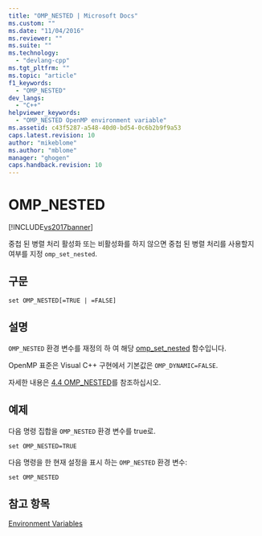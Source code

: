 ```yaml
---
title: "OMP_NESTED | Microsoft Docs"
ms.custom: ""
ms.date: "11/04/2016"
ms.reviewer: ""
ms.suite: ""
ms.technology: 
  - "devlang-cpp"
ms.tgt_pltfrm: ""
ms.topic: "article"
f1_keywords: 
  - "OMP_NESTED"
dev_langs: 
  - "C++"
helpviewer_keywords: 
  - "OMP_NESTED OpenMP environment variable"
ms.assetid: c43f5287-a548-40d0-bd54-0c6b2b9f9a53
caps.latest.revision: 10
author: "mikeblome"
ms.author: "mblome"
manager: "ghogen"
caps.handback.revision: 10
---
```

# OMP_NESTED
[!INCLUDE[vs2017banner](../../../assembler/inline/includes/vs2017banner.md)]

중첩 된 병렬 처리 활성화 또는 비활성화를 하지 않으면 중첩 된 병렬 처리를 사용할지 여부를 지정 `omp_set_nested`.  
  
## 구문  
  
```  
set OMP_NESTED[=TRUE | =FALSE]  
```  
  
## 설명  
 `OMP_NESTED` 환경 변수를 재정의 하 여 해당 [omp\_set\_nested](../../../parallel/openmp/reference/omp-set-nested.md) 함수입니다.  
  
 OpenMP 표준은 Visual C\+\+ 구현에서 기본값은 `OMP_DYNAMIC=FALSE`.  
  
 자세한 내용은 [4.4 OMP\_NESTED](../../../parallel/openmp/4-4-omp-nested.md)를 참조하십시오.  
  
## 예제  
 다음 명령 집합을 `OMP_NESTED` 환경 변수를 true로.  
  
```  
set OMP_NESTED=TRUE  
```  
  
 다음 명령을 한 현재 설정을 표시 하는 `OMP_NESTED` 환경 변수:  
  
```  
set OMP_NESTED  
```  
  
## 참고 항목  
 [Environment Variables](../../../parallel/openmp/reference/openmp-environment-variables.md)